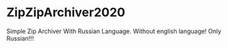 # ZipZipArchiver2020
Simple Zip Archiver With Russian Language. Without english language! Only Russian!!!
